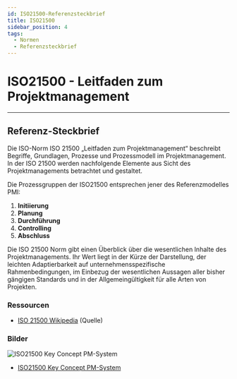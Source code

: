 ```yaml
---
id: ISO21500-Referenzsteckbrief
title: ISO21500 
sidebar_position: 4
tags:
  - Normen
  - Referenzsteckbrief
---
```


# ISO21500 - **Leitfaden zum Projektmanagement**

------

## Referenz-Steckbrief

Die ISO-Norm ISO 21500 „Leitfaden zum Projektmanagement“ beschreibt Begriffe, Grundlagen, Prozesse und Prozessmodell im Projektmanagement. In der ISO 21500 werden nachfolgende Elemente aus Sicht des Projektmanagements betrachtet und gestaltet.

Die Prozessgruppen der ISO21500 entsprechen jener des Referenzmodelles PMI:
1. **Initiierung**
2. **Planung**
3. **Durchführung**
4. **Controlling**
5. **Abschluss**

Die ISO 21500 Norm gibt einen Überblick über die wesentlichen Inhalte des Projektmanagements. Ihr Wert liegt in der Kürze der Darstellung, der leichten Adaptierbarkeit auf unternehmensspezifische Rahmenbedingungen, im Einbezug der wesentlichen Aussagen aller bisher gängigen Standards und in der Allgemeingültigkeit für alle Arten von Projekten.



### Ressourcen

- [ISO 21500 Wikipedia](https://de.wikipedia.org/wiki/ISO_21500) (Quelle) 

  



### Bilder

![ISO21500 Key Concept PM-System](/img/iso21500_key-concept.png)

- [ISO21500 Key Concept PM-System](/img/iso21500_key-concept.png)



